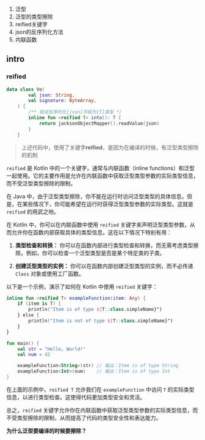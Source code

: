 1. 泛型
2. 泛型的类型擦除
3. reified关键字
4. json的反序列化方法
5. 内联函数



## intro

### reified

```kotlin
data class Vo(
        val json: String,
        val signature: ByteArray,
    ) {
        /** 尝试反序列化[json]字段为[T]类型 */
        inline fun <reified T> into(): T {
            return jacksonObjectMapper().readValue(json)
        }
    }
```

> 上述代码中，使用了关键字**reified**，是因为在编译的时候，有泛型类型擦除的机制



`reified` 是 Kotlin 中的一个关键字，通常与内联函数（inline functions）和泛型一起使用。它的主要作用是允许在内联函数中获取泛型类型参数的实际类型信息，而不受泛型类型擦除的限制。

在 Java 中，由于泛型类型擦除，你不能在运行时访问泛型类型的具体信息。但是，在某些情况下，你可能希望在运行时获得泛型类型参数的实际类型。这就是 `reified` 的用武之地。

在 Kotlin 中，你可以在内联函数中使用 `reified` 关键字来声明泛型类型参数，从而允许你在函数内部获取具体的类型信息。这在以下情况下特别有用：

1. **类型检查和转换：** 你可以在函数内部进行类型检查和转换，而无需考虑类型擦除。例如，你可以检查一个泛型类型是否是某个特定类的子类。

2. **创建泛型类型的实例：** 你可以在函数内部创建泛型类型的实例，而不必传递 `Class` 对象或使用工厂函数。

以下是一个示例，演示了如何在 Kotlin 中使用 `reified` 关键字：

```kotlin
inline fun <reified T> exampleFunction(item: Any) {
    if (item is T) {
        println("Item is of type ${T::class.simpleName}")
    } else {
        println("Item is not of type ${T::class.simpleName}")
    }
}

fun main() {
    val str = "Hello, World!"
    val num = 42

    exampleFunction<String>(str) // 输出：Item is of type String
    exampleFunction<Int>(num)    // 输出：Item is of type Int
}
```

在上面的示例中，`reified T` 允许我们在 `exampleFunction` 中访问 `T` 的实际类型信息，以进行类型检查。这使得代码更加类型安全和灵活。

总之，`reified` 关键字允许你在内联函数中获取泛型类型参数的实际类型信息，而不受类型擦除的限制，从而提高了代码的类型安全性和表达能力。





**为什么泛型要编译的时候要擦除？**

